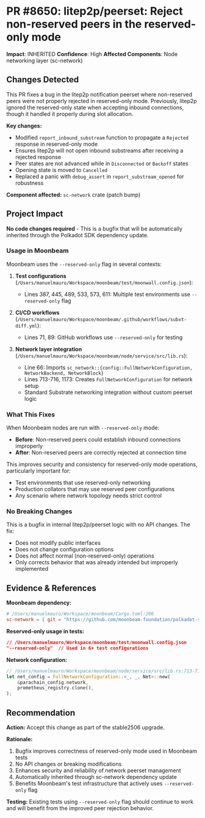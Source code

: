 # PR #8650: litep2p/peerset: Reject non-reserved peers in the reserved-only mode

**Impact**: INHERITED
**Confidence**: High
**Affected Components**: Node networking layer (sc-network)

## Changes Detected

This PR fixes a bug in the litep2p notification peerset where non-reserved peers were not properly rejected in reserved-only mode. Previously, litep2p ignored the reserved-only state when accepting inbound connections, though it handled it properly during slot allocation.

**Key changes:**
- Modified `report_inbound_substream` function to propagate a `Rejected` response in reserved-only mode
- Ensures litep2p will not open inbound substreams after receiving a rejected response
- Peer states are not advanced while in `Disconnected` or `Backoff` states
- Opening state is moved to `Cancelled`
- Replaced a panic with `debug_assert` in `report_substream_opened` for robustness

**Component affected:** `sc-network` crate (patch bump)

## Project Impact

**No code changes required** - This is a bugfix that will be automatically inherited through the Polkadot SDK dependency update.

### Usage in Moonbeam

Moonbeam uses the `--reserved-only` flag in several contexts:

1. **Test configurations** (`/Users/manuelmauro/Workspace/moonbeam/test/moonwall.config.json`):
   - Lines 387, 445, 489, 533, 573, 611: Multiple test environments use `--reserved-only` flag

2. **CI/CD workflows** (`/Users/manuelmauro/Workspace/moonbeam/.github/workflows/subxt-diff.yml`):
   - Lines 71, 89: GitHub workflows use `--reserved-only` for testing

3. **Network layer integration** (`/Users/manuelmauro/Workspace/moonbeam/node/service/src/lib.rs`):
   - Line 66: Imports `sc_network::{config::FullNetworkConfiguration, NetworkBackend, NetworkBlock}`
   - Lines 713-716, 1173: Creates `FullNetworkConfiguration` for network setup
   - Standard Substrate networking integration without custom peerset logic

### What This Fixes

When Moonbeam nodes are run with `--reserved-only` mode:
- **Before**: Non-reserved peers could establish inbound connections improperly
- **After**: Non-reserved peers are correctly rejected at connection time

This improves security and consistency for reserved-only mode operations, particularly important for:
- Test environments that use reserved-only networking
- Production collators that may use reserved peer configurations
- Any scenario where network topology needs strict control

### No Breaking Changes

This is a bugfix in internal litep2p/peerset logic with no API changes. The fix:
- Does not modify public interfaces
- Does not change configuration options
- Does not affect normal (non-reserved-only) operations
- Only corrects behavior that was already intended but improperly implemented

## Evidence & References

**Moonbeam dependency:**
```toml
# /Users/manuelmauro/Workspace/moonbeam/Cargo.toml:206
sc-network = { git = "https://github.com/moonbeam-foundation/polkadot-sdk", branch = "moonbeam-polkadot-stable2506" }
```

**Reserved-only usage in tests:**
```json
// /Users/manuelmauro/Workspace/moonbeam/test/moonwall.config.json
"--reserved-only"  // Used in 6+ test configurations
```

**Network configuration:**
```rust
// /Users/manuelmauro/Workspace/moonbeam/node/service/src/lib.rs:713-716
let net_config = FullNetworkConfiguration::<_, _, Net>::new(
    &parachain_config.network,
    prometheus_registry.clone(),
);
```

## Recommendation

**Action:** Accept this change as part of the stable2506 upgrade.

**Rationale:**
1. Bugfix improves correctness of reserved-only mode used in Moonbeam tests
2. No API changes or breaking modifications
3. Enhances security and reliability of network peerset management
4. Automatically inherited through sc-network dependency update
5. Benefits Moonbeam's test infrastructure that actively uses `--reserved-only` flag

**Testing:** Existing tests using `--reserved-only` flag should continue to work and will benefit from the improved peer rejection behavior.
